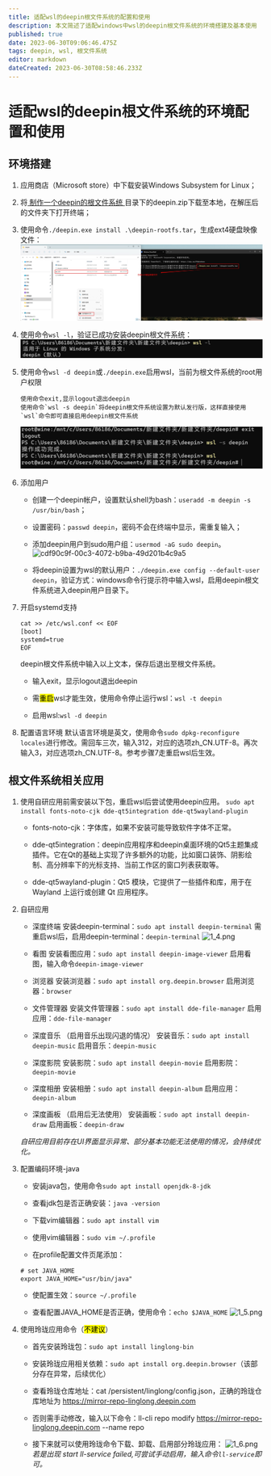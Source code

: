 ```yaml
---
title: 适配wsl的deepin根文件系统的配置和使用
description: 本文简述了适配windows中wsl的deepin根文件系统的环境搭建及基本使用
published: true
date: 2023-06-30T09:06:46.475Z
tags: deepin, wsl, 根文件系统
editor: markdown
dateCreated: 2023-06-30T08:58:46.233Z
---
```


# 适配wsl的deepin根文件系统的环境配置和使用

## 环境搭建

1. 应用商店（Microsoft store）中下载安装Windows Subsystem for Linux；

2. 将[ 制作一个deepin的根文件系统 ](https://github.com/deepin-community/deepin-rootfs)目录下的deepin.zip下载至本地，在解压后的文件夹下打开终端；

3. 使用命令`./deepin.exe install .\deepin-rootfs.tar`，生成ext4硬盘映像文件：
![0_0.jpg](/for_trans/wsl/0_0.jpg)

4. 使用命令`wsl -l`，验证已成功安装deepin根文件系统：
![1_1.png](/for_trans/wsl/1_1.png)

5. 使用命令`wsl -d deepin`或`./deepin.exe`启用wsl，当前为根文件系统的root用户权限
   
   ```
   使用命令exit,显示logout退出deepin
   使用命令`wsl -s deepin`将deepin根文件系统设置为默认发行版，这样直接使用`wsl`命令即可直接启用deepin根文件系统
   ```
   ![1_2.png](/for_trans/wsl/1_2.png)

6. 添加用户
   
   - 创建一个deepin帐户，设置默认shell为bash：`useradd -m deepin -s /usr/bin/bash`；
   
   - 设置密码：`passwd deepin`，密码不会在终端中显示，需重复输入；
   
   - 添加deepin用户到sudo用户组：`usermod -aG sudo deepin`。
     ![cdf90c9f-00c3-4072-b9ba-49d201b4c9a5](file:///C:/Users/86186/Pictures/Typedown/cdf90c9f-00c3-4072-b9ba-49d201b4c9a5.png)
   
   - 将deepin设置为wsl的默认用户：`./deepin.exe config --default-user deepin`，验证方式：windows命令行提示符中输入wsl，启用deepin根文件系统进入deepin用户目录下。

7. 开启systemd支持
   
   ```
   cat >> /etc/wsl.conf << EOF
   [boot]
   systemd=true
   EOF
   ```
   
   deepin根文件系统中输入以上文本，保存后退出至根文件系统。
   
   - 输入exit，显示logout退出deepin
   
   - 需<mark>重启</mark>wsl才能生效，使用命令停止运行wsl：`wsl -t deepin`
   
   - 启用wsl:`wsl -d deepin`

8. 配置语言环境
   默认语言环境是英文，使用命令`sudo dpkg-reconfigure locales`进行修改。需回车三次，输入312，对应的选项zh_CN.UTF-8。再次输入3，对应选项zh_CN.UTF-8。参考步骤7走重启wsl后生效。

## 根文件系统相关应用

1. 使用自研应用前需安装以下包，重启wsl后尝试使用deepin应用。
   ```sudo apt install fonts-noto-cjk dde-qt5integration dde-qt5wayland-plugin```
   
   - fonts-noto-cjk：字体库，如果不安装可能导致软件字体不正常。
   
   - dde-qt5integration：deepin应用程序和deepin桌面环境的Qt5主题集成插件。它在Qt的基础上实现了许多额外的功能，比如窗口装饰、阴影绘制、高分辨率下的光标支持、当前工作区的窗口列表获取等。
   
   - dde-qt5wayland-plugin：Qt5 模块，它提供了一些插件和库，用于在 Wayland 上运行或创建 Qt 应用程序。

2. 自研应用
   
   - 深度终端
     安装deepin-terminal：`sudo apt install deepin-terminal`
     需重启wsl后，启用deepin-terminal：`deepin-terminal`
     ![1_4.png](/for_trans/wsl/1_4.png)
   
   - 看图
     安装看图应用：`sudo apt install deepin-image-viewer`
     启用看图，输入命令`deepin-image-viewer`
   
   - 浏览器
     安装浏览器：`sudo apt install org.deepin.browser`
     启用浏览器：`browser`
   
   - 文件管理器
     安装文件管理器：`sudo apt install dde-file-manager`
     启用应用：`dde-file-manager`
   
   - 深度音乐 （启用音乐出现闪退的情况）
     安装音乐：`sudo apt install deepin-music`
     启用音乐：`deepin-music`
   
   - 深度影院
     安装影院：`sudo apt install deepin-movie`
     启用影院：`deepin-movie` 
   
   - 深度相册
     安装相册：`sudo apt install deepin-album`
     启用应用：`deepin-album`
   
   - 深度画板 （启用后无法使用）
     安装画板：`sudo apt install deepin-draw`
     启用画板：`deepin-draw`
   
   *自研应用目前存在UI界面显示异常、部分基本功能无法使用的情况，会持续优化。*

3. 配置编码环境-java
   
   - 安装java包，使用命令`sudo apt install openjdk-8-jdk`
   
   - 查看jdk包是否正确安装：`java -version`
   
   - 下载vim编辑器：`sudo apt install vim`
   
   - 使用vim编辑器：`sudo vim ~/.profile`
   
   - 在profile配置文件页尾添加：
   
   ```
   # set JAVA_HOME
   export JAVA_HOME="usr/bin/java"
   ```
   
   - 使配置生效：`source ~/.profile`
   
   - 查看配置JAVA_HOME是否正确，使用命令：`echo $JAVA_HOME`
![1_5.png](/for_trans/wsl/1_5.png)

4. 使用玲珑应用命令（<mark>不建议</mark>）
   
   - 首先安装玲珑包：`sudo apt install linglong-bin`
   
   - 安装玲珑应用相关依赖：`sudo apt install org.deepin.browser`（该部分存在异常，后续优化）
   
   - 查看玲珑仓库地址：cat /persistent/linglong/config.json，正确的玲珑仓库地址为 https://mirror-repo-linglong.deepin.com
   
   - 否则需手动修改，输入以下命令：ll-cli repo modify https://mirror-repo-linglong.deepin.com --name repo
   
   - 接下来就可以使用玲珑命令下载、卸载、启用部分玲珑应用：
![1_6.png](/for_trans/wsl/1_6.png)
     *若是出现 start ll-service failed,可尝试手动启用，输入命令`ll-service`即可。*


